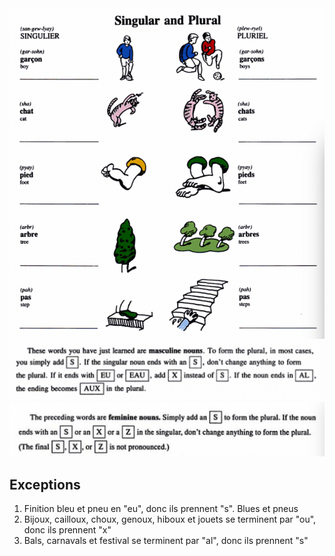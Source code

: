 <img src="./Screen Shot 2022-04-19 at 15.31.57.png" />

<img src="./Screen Shot 2022-04-19 at 15.34.35.png" />

<img src="./Screen Shot 2022-04-19 at 15.35.24.png" />

## Exceptions

1. Finition bleu et pneu en "eu", donc ils prennent "s". Blues et pneus
1. Bijoux, cailloux, choux, genoux, hiboux et jouets se terminent par "ou", donc ils prennent "x"
1. Bals, carnavals et festival se terminent par "al", donc ils prennent "s"